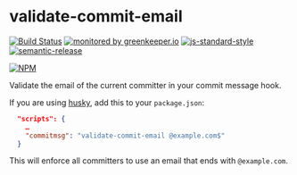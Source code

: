 # validate-commit-email

[![Build Status](https://travis-ci.org/ResourcefulHumans/validate-commit-email.svg?branch=master)](https://travis-ci.org/ResourcefulHumans/validate-commit-email)
[![monitored by greenkeeper.io](https://img.shields.io/badge/greenkeeper.io-monitored-brightgreen.svg)](http://greenkeeper.io/) 
[![js-standard-style](https://img.shields.io/badge/code%20style-standard-brightgreen.svg)](http://standardjs.com/)
[![semantic-release](https://img.shields.io/badge/semver-semantic%20release-e10079.svg)](https://github.com/semantic-release/semantic-release)

[![NPM](https://nodei.co/npm/validate-commit-email.png?downloads=true&downloadRank=true&stars=true)](https://nodei.co/npm/validate-commit-email/)

Validate the email of the current committer in your commit message hook.

If you are using [husky](https://www.npmjs.com/package/husky), add this to your `package.json`:

```json
  "scripts": {
    …
    "commitmsg": "validate-commit-email @example.com$"
  }

```

This will enforce all committers to use an email that ends with `@example.com`.
